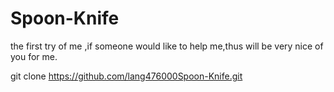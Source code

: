 Spoon-Knife
===========

the first try of me ,if someone would like to help me,thus will be very nice of you for me.


git clone https://github.com/lang476000Spoon-Knife.git
